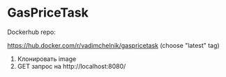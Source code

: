 # GasPriceTask
Dockerhub repo:

https://hub.docker.com/r/vadimchelnik/gaspricetask (choose "latest" tag)

1) Клонировать image
2) GET запрос на http://localhost:8080/